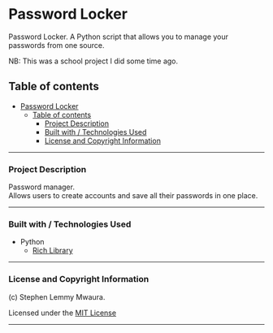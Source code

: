 # Password Locker

Password Locker. A Python script that allows you to manage your passwords from one source.

NB: This was a school project I did some time ago.

## Table of contents
  <!-- - [Screenshot](#screenshot) -->
- [Password Locker](#password-locker)
  - [Table of contents](#table-of-contents)
    - [Project Description](#project-description)
    - [Built with / Technologies Used](#built-with--technologies-used)
    - [License and Copyright Information](#license-and-copyright-information)

---

<!-- ### Screenshot

![]()

--- -->
### Project Description

Password manager.\
 Allows users to create accounts and save all their passwords in one place.

---

### Built with / Technologies Used

- Python
  - [Rich Library](https://github.com/Textualize/rich)

---

### License and Copyright Information

(c) Stephen Lemmy Mwaura.

Licensed under the [MIT License](LICENSE)

---
